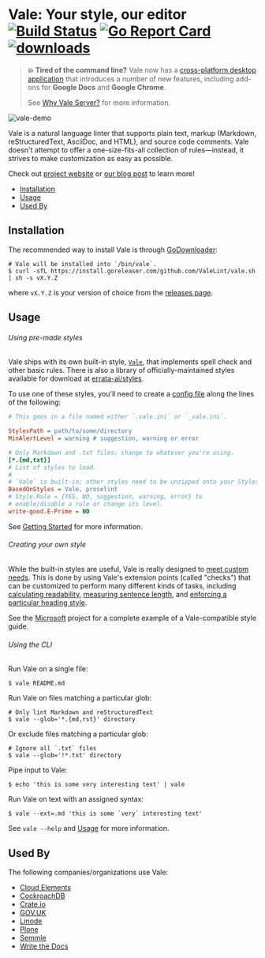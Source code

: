 # Vale: Your style, our editor [![Build Status](https://img.shields.io/travis/errata-ai/vale/master.svg?style=flat-square&amp;logo=travis)](https://travis-ci.org/errata-ai/vale) [![Go Report Card](https://goreportcard.com/badge/github.com/gojp/goreportcard?style=flat-square)](https://goreportcard.com/report/github.com/errata-ai/vale) [![downloads](https://img.shields.io/github/downloads/errata-ai/vale/total.svg?style=flat-square)](https://github.com/errata-ai/vale/releases)

> **:boom: Tired of the command line?** Vale now has a [cross-platform desktop application](https://errata.ai/vale-server/) that introduces a number of new features, including add-ons for **Google Docs** and **Google Chrome**.
>
> See [Why Vale Server?](https://errata-ai.github.io/vale-server/docs/about) for more information.

![vale-demo](https://user-images.githubusercontent.com/8785025/39656657-59e62c26-4fb6-11e8-9f48-ba230400ed55.png)

Vale is a natural language linter that supports plain text, markup (Markdown, reStructuredText, AsciiDoc, and HTML), and source code comments. Vale doesn't attempt to offer a one-size-fits-all collection of rules&mdash;instead, it strives to make customization as easy as possible.

Check out [project website](https://errata-ai.github.io/vale) or [our blog post](https://medium.com/@errata.ai/introducing-vale-an-nlp-powered-linter-for-prose-63c4de31be00) to learn more!

* [Installation](#installation)
* [Usage](#usage)
* [Used By](#used-by)

## Installation

The recommended way to install Vale is through [GoDownloader](https://install.goreleaser.com/projects/):

```console
# Vale will be installed into `/bin/vale`.
$ curl -sfL https://install.goreleaser.com/github.com/ValeLint/vale.sh | sh -s vX.Y.Z
```

where `vX.Y.Z` is your version of choice from the [releases page](https://github.com/errata-ai/vale/releases).

## Usage

###### Using pre-made styles

Vale ships with its own built-in style, [`Vale`](https://errata-ai.github.io/vale/styles/#default-style), that implements spell check and other basic rules. There is also a library of officially-maintained styles available for download at [errata-ai/styles](https://github.com/errata-ai/styles).

To use one of these styles, you'll need to create a [config file](https://errata-ai.github.io/vale/config/) along the lines of the following:

```ini
# This goes in a file named either `.vale.ini` or `_vale.ini`.

StylesPath = path/to/some/directory
MinAlertLevel = warning # suggestion, warning or error

# Only Markdown and .txt files; change to whatever you're using.
[*.{md,txt}]
# List of styles to load.
#
# `Vale` is built-in; other styles need to be unzipped onto your StylesPath (defined above).
BasedOnStyles = Vale, proselint
# Style.Rule = {YES, NO, suggestion, warning, error} to
# enable/disable a rule or change its level.
write-good.E-Prime = NO
```

See [Getting Started](https://errata-ai.github.io/vale/) for more information.

###### Creating your own style

While the built-in styles are useful, Vale is really designed to [meet custom needs](https://errata-ai.github.io/vale/styles/). This is done by using Vale's extension points (called "checks") that can be customized to perform many different kinds of tasks, including [calculating readability](https://github.com/errata-ai/vale/blob/master/styles/demo/Reading.yml), [measuring sentence length](https://github.com/errata-ai/vale/blob/master/styles/demo/SentenceLength.yml), and [enforcing a particular heading style](https://github.com/errata-ai/vale-boilerplate/blob/master/src/18F/Headings.yml).

See the [Microsoft](https://github.com/errata-ai/vale-boilerplate) project for a complete example of a Vale-compatible style guide.

###### Using the CLI

Run Vale on a single file:

```shell
$ vale README.md
```

Run Vale on files matching a particular glob:

```shell
# Only lint Markdown and reStructuredText
$ vale --glob='*.{md,rst}' directory
```

Or exclude files matching a particular glob:

```shell
# Ignore all `.txt` files
$ vale --glob='!*.txt' directory
```

Pipe input to Vale:

```shell
$ echo 'this is some very interesting text' | vale
```

Run Vale on text with an assigned syntax:

```shell
$ vale --ext=.md 'this is some `very` interesting text'
```

See `vale --help` and [Usage](https://errata-ai.github.io/vale/usage/) for more information.

## Used By

The following companies/organizations use Vale:

- [Cloud Elements](https://github.com/cloud-elements/devportal)
- [CockroachDB](https://github.com/cockroachdb/docs)
- [Crate.io](https://github.com/crate/crate-docs-utils)
- [GOV.UK](https://github.com/alphagov/govuk-developer-docs)
- [Linode](https://github.com/linode/docs)
- [Plone](https://github.com/plone/docs-guide)
- [Semmle](https://github.com/Semmle/ql/tree/master/docs/language)
- [Write the Docs](https://github.com/writethedocs/www)
